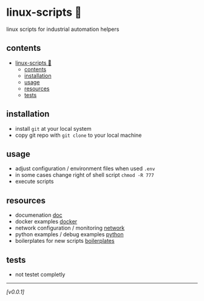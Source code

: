 # linux-scripts :penguin:
linux scripts for industrial automation helpers

## contents
- [linux-scripts :penguin:](#linux-scripts-penguin)
  - [contents](#contents)
  - [installation](#installation)
  - [usage](#usage)
  - [resources](#resources)
  - [tests](#tests)

## installation
* install `git` at your local system
* copy git repo with `git clone` to your local machine

## usage 
* adjust configuration / environment files when used `.env`
* in some cases change right of shell script `chmod -R 777`
* execute scripts

## resources
* documenation [doc](doc/)
* docker examples [docker](docker/)
* network configuration / monitoring [network](net/)
* python examples / debug examples [python](python/)
* boilerplates for new scripts [boilerplates](boilerplates/)

## tests
* not testet completly

 ---
 *[v0.0.1]*
